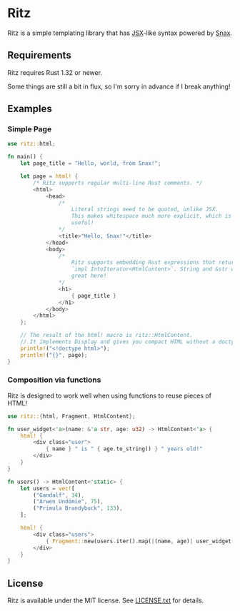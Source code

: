 # Ritz
Ritz is a simple templating library that has [JSX][jsx-intro]-like syntax
powered by [Snax](https://github.com/LPGhatguy/snax).

## Requirements
Ritz requires Rust 1.32 or newer.

Some things are still a bit in flux, so I'm sorry in advance if I break
anything!

## Examples

### Simple Page
```rust
use ritz::html;

fn main() {
    let page_title = "Hello, world, from Snax!";

    let page = html! {
        /* Ritz supports regular multi-line Rust comments. */
        <html>
            <head>
                /*
                    Literal strings need to be quoted, unlike JSX.
                    This makes whitespace much more explicit, which is
                    useful!
                */
                <title>"Hello, Snax!"</title>
            </head>
            <body>
                /*
                    Ritz supports embedding Rust expressions that return
                    `impl IntoIterator<HtmlContent>`. String and &str work
                    great here!
                */
                <h1>
                    { page_title }
                </h1>
            </body>
        </html>
    };

    // The result of the html! macro is ritz::HtmlContent.
    // It implements Display and gives you compact HTML without a doctype!
    println!("<!doctype html>");
    println!("{}", page);
}
```

### Composition via functions
Ritz is designed to work well when using functions to reuse pieces of HTML!

```rust
use ritz::{html, Fragment, HtmlContent};

fn user_widget<'a>(name: &'a str, age: u32) -> HtmlContent<'a> {
    html! {
        <div class="user">
            { name } " is " { age.to_string() } " years old!"
        </div>
    }
}

fn users() -> HtmlContent<'static> {
    let users = vec![
        ("Gandalf", 34),
        ("Arwen Undómie", 75),
        ("Primula Brandybuck", 133),
    ];

    html! {
        <div class="users">
            { Fragment::new(users.iter().map(|(name, age)| user_widget(name, *age))) }
        </div>
    }
}
```

## License
Ritz is available under the MIT license. See [LICENSE.txt](LICENSE.txt) for
details.

[jsx-intro]: https://reactjs.org/docs/introducing-jsx.html